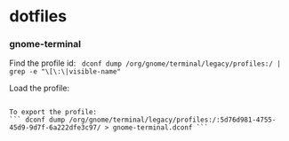 # dotfiles
### gnome-terminal
Find the profile id:
``` dconf dump /org/gnome/terminal/legacy/profiles:/ | grep -e "\[\:\|visible-name"```

Load the profile:
```dconf load /org/gnome/terminal/legacy/profiles:/:the_profile_id_you_found/ < gnome-terminal.dconf

To export the profile:
``` dconf dump /org/gnome/terminal/legacy/profiles:/:5d76d981-4755-45d9-9d7f-6a222dfe3c97/ > gnome-terminal.dconf ``` 
